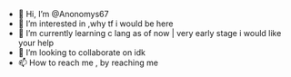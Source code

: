 - 👋 Hi, I’m @Anonomys67
- 👀 I’m interested in ,why tf i would be here
- 🌱 I’m currently learning c lang as of now | very early stage i would like your help 
- 💞️ I’m looking to collaborate on idk
- 📫 How to reach me , by reaching me 

<!---
Anonomys67/Anonomys67 is a ✨ special ✨ repository because its `README.md` (this file) appears on your GitHub profile.
You can click the Preview link to take a look at your changes.
--->
